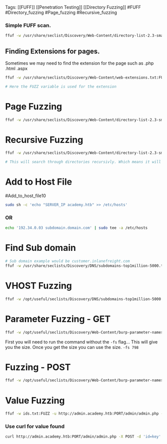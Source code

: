 Tags: [[FUFF]] [[Penetration Testing]] [[Directory Fuzzing]] #FUFF #Directory_fuzzing #Page_fuzzing #Recursive_fuzzing

### Simple FUFF scan. 

```bash
ffuf -w /usr/share/seclist/Discovery/Web-Content/directory-list-2.3-small.txt:FUZZ -u http://$target/FUZZ
```

## Finding Extensions for pages. 
Sometimes we may need to find the extension for the page such as .php .html .aspx

```bash 
ffuf -w /usr/share/seclists/Discovery/Web-Content/web-extensions.txt:FUZZ -u http://$TARGET/blog/indexFUZZ

# Here the FUZZ variable is used for the extension
```



# Page Fuzzing 

```bash
ffuf -w /usr/share/seclists/Discovery/Web-Content/directory-list-2.3-small.txt:FUZZ -u http://target/FUZZ.PHP
```


# Recursive Fuzzing

```bash
ffuf -w /usr/share/seclists/Discovery/Web-Content/directory-list-2.3-small.txt:FUZZ -t 200 -u http://$target:8080/FUZZ -recursion -recursion-depth 1 -e .php -v  

# This will search through directories recursivly. Which means it will look thourgh sub directories.

```

# Add to Host File 
#Add_to_host_file10

```bash
sudo sh -c 'echo "SERVER_IP academy.htb" >> /etc/hosts'
```

### OR 
```Bash
echo '192.34.0.03 subdomain.domain.com' | sudo tee -a /etc/hosts
```



# Find Sub domain

```bash
# Sub domain example would be customer.inlanefreight.com
ffuf -w /usr/share/seclists/Discovery/DNS/subdomains-top1million-5000.txt:FUZZ -u https://FUZZ.inlanefreight.com/
```

# VHOST Fuzzing

```bash
ffuf -w /opt/useful/seclists/Discovery/DNS/subdomains-top1million-5000.txt:FUZZ -u http://academy.htb:PORT/ -H 'Host: FUZZ.academy.htb'
```


# Parameter Fuzzing - GET

```Bash
ffuf -w /opt/useful/seclists/Discovery/Web-Content/burp-parameter-names.txt:FUZZ -u http://admin.academy.htb:PORT/admin/admin.php?FUZZ=key -fs xxx
```

First you will need to run the command without the `-fs` flag... This will give you the size. Once you get the size you can use the size. `-fs 798`

# Fuzzing - POST

```Bash
ffuf -w /opt/useful/seclists/Discovery/Web-Content/burp-parameter-names.txt:FUZZ -u http://faculty.academy.htb:PORT/courses/linux-security.php7:PORT/admin/admin.php -X POST -d 'FUZZ=key' -H 'Content-Type: application/x-www-form-urlencoded' -fs xxx
```

# Value Fuzzing 

```Bash
ffuf -w ids.txt:FUZZ -u http://admin.academy.htb:PORT/admin/admin.php -X POST -d 'id=FUZZ' -H 'Content-Type: application/x-www-form-urlencoded' -fs xxx
```

### Use curl for value found

```Bash
curl http://admin.academy.htb:PORT/admin/admin.php -X POST -d 'id=key' -H 'Content-Type: application/x-www-form-urlencoded'
```
